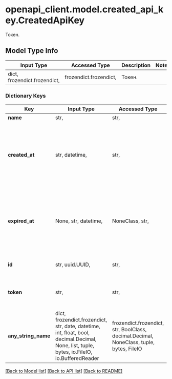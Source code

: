 # openapi_client.model.created_api_key.CreatedApiKey

Токен.

## Model Type Info
Input Type | Accessed Type | Description | Notes
------------ | ------------- | ------------- | -------------
dict, frozendict.frozendict,  | frozendict.frozendict,  | Токен. | 

### Dictionary Keys
Key | Input Type | Accessed Type | Description | Notes
------------ | ------------- | ------------- | ------------- | -------------
**name** | str,  | str,  | Имя токена. | 
**created_at** | str, datetime,  | str,  | Значение времени, указанное в комбинированном формате даты и времени ISO8601, которое представляет, когда был создан токен. | value must conform to RFC-3339 date-time
**expired_at** | None, str, datetime,  | NoneClass, str,  | Значение времени, указанное в комбинированном формате даты и времени ISO8601, которое представляет, когда истекает токен. | value must conform to RFC-3339 date-time
**id** | str, uuid.UUID,  | str,  | Уникальный идентификатор токена. | value must be a uuid
**token** | str,  | str,  | Созданный токен, будет показан только один раз, его необходимо сохранить. | 
**any_string_name** | dict, frozendict.frozendict, str, date, datetime, int, float, bool, decimal.Decimal, None, list, tuple, bytes, io.FileIO, io.BufferedReader | frozendict.frozendict, str, BoolClass, decimal.Decimal, NoneClass, tuple, bytes, FileIO | any string name can be used but the value must be the correct type | [optional]

[[Back to Model list]](../../README.md#documentation-for-models) [[Back to API list]](../../README.md#documentation-for-api-endpoints) [[Back to README]](../../README.md)


